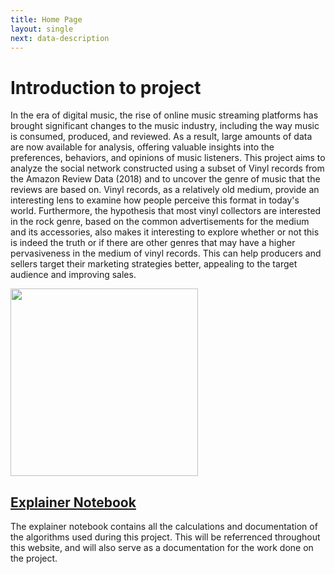 ```yaml
---
title: Home Page
layout: single
next: data-description
---
```


# Introduction to project

In the era of digital music, the rise of online music streaming platforms has brought significant changes to the music industry, including the way music is consumed, produced, and reviewed. As a result, large amounts of data are now available for analysis, offering valuable insights into the preferences, behaviors, and opinions of music listeners. This project aims to analyze the social network constructed using a subset of Vinyl records from the Amazon Review Data (2018) and to uncover the genre of music that the reviews are based on. Vinyl records, as a relatively old medium, provide an interesting lens to examine how people perceive this format in today's world. 
Furthermore, the hypothesis that most vinyl collectors are interested in the rock genre, based on the common advertisements for the medium and its accessories, also makes it interesting to explore whether or not this is indeed the truth or if there are other genres that may have a higher pervasiveness in the medium of vinyl records. This can help producers and sellers target their marketing strategies better, appealing to the target audience and improving sales.


<!--

This project aims to analyze the social network constructed using a subset of Vinyl records from the Amazon Review Data (2018) and to uncover the genre of music that the reviews are based on. The rise of online music streaming platforms has brought significant changes to the music industry, including the way music is consumed, produced, and reviewed, resulting in large amounts of data available for analysis. Vinyl records, as a relatively old medium, provide an interesting lens to examine how people perceive this format in today's world. Therefore, we selected the subset of Vinyl records from the dataset to analyze the reviews for the products and uncover the genre of music the reviews are based on.


This is done by splitting the reviewers into different communities and then analyzing the text of the reviews, looking at the most common phrases/patterns in the reviews. Finally, there will be made a guess of the genre of the music the different communities are based on.
-->

<img src="/images/amzonmus.png" width="300" />



<!-- [efficitur convallis](#) this will direct us back to the current page we are on -->
<!-- **Donec rutrum accumsan orci.** will make it bold text-->




<!--


## Math formula


$$ x^n + y^n = z^n $$

## Code chunk


```
import pandas as pd

df = pd.DataFrame()
```
will make a code snippet with a dedicated codebox for this piece of code

-->


<!--
![](https://source.unsplash.com/random/?Copenhagen)

Phasellus viverra tellus viverra purus placerat, et lacinia mauris tristique. Nam semper venenatis lorem, nec ullamcorper tortor dignissim eget. Etiam non ipsum sed neque pharetra ullamcorper. Praesent ultrices ipsum varius dictum lacinia. Nulla placerat magna augue, volutpat rutrum nulla finibus sed. Phasellus maximus mi sit amet risus mattis, porta rhoncus elit dictum. Donec vel viverra lectus, vitae elementum arcu. Quisque quis molestie elit. Cras eget tellus vitae risus fermentum bibendum vitae ac turpis. Praesent mi eros, scelerisque sit amet sem at, hendrerit accumsan ligula.

-->

<!-- > Lorem ipsum dolor sit amet, consectetur adipiscing elit. Nam nec mauris aliquet, convallis ligula vel, mollis est. Fusce accumsan massa vel lectus dapibus, at vehicula elit auctor.

this will add a box for the purposes of displaying text in a pretty format that also will be more noticable

-->

<!-- | Column 1  | Column 2  |  Column 3 |
|---|---|---|
| 1 | 4 | 7 |
| 2 | 5 | 8 |
| 3 | 6 | 9 |
-->

## [Explainer Notebook](explainer-notebook.html)

The explainer notebook contains all the calculations and documentation of the algorithms used during this project. This will be referrenced throughout this website, and will also serve as a documentation for the work done on the project.
